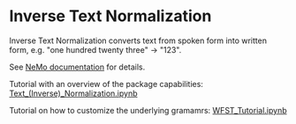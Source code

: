 # Inverse Text Normalization

Inverse Text Normalization converts text from spoken form into written form, e.g. "one hundred twenty three" -> "123".

See [NeMo documentation](https://docs.nvidia.com/deeplearning/nemo/user-guide/docs/en/stable/nlp/text_normalization/wfst/wfst_text_normalization.html) for details.

Tutorial with an overview of the package capabilities: [Text_(Inverse)_Normalization.ipynb](https://colab.research.google.com/github/NVIDIA/NeMo-text-processing/blob/main/tutorials/text_processing/Text_(Inverse)_Normalization.ipynb)

Tutorial on how to customize the underlying gramamrs: [WFST_Tutorial.ipynb](https://colab.research.google.com/github/NVIDIA/NeMo-text-processing/blob/main/tutorials/text_processing/WFST_Tutorial.ipynb)

